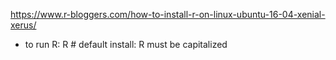 
https://www.r-bloggers.com/how-to-install-r-on-linux-ubuntu-16-04-xenial-xerus/

* to run R: R  # default install: R must be capitalized 

